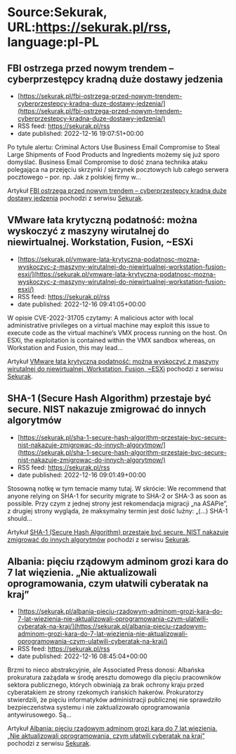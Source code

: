# Source:Sekurak, URL:https://sekurak.pl/rss, language:pl-PL

## FBI ostrzega przed nowym trendem – cyberprzestępcy kradną duże dostawy jedzenia
 - [https://sekurak.pl/fbi-ostrzega-przed-nowym-trendem-cyberprzestepcy-kradna-duze-dostawy-jedzenia/](https://sekurak.pl/fbi-ostrzega-przed-nowym-trendem-cyberprzestepcy-kradna-duze-dostawy-jedzenia/)
 - RSS feed: https://sekurak.pl/rss
 - date published: 2022-12-16 19:07:51+00:00

<p>Po tytule alertu: Criminal Actors Use Business Email Compromise to Steal Large Shipments of Food Products and Ingredients możemy się już sporo domyślać. Business Email Compromise to dość znana technika ataku polegająca na przejęciu skrzynki / skrzynek pocztowych lub całego serwera pocztowego &#8211; por. np. Jak z polskiej firmy w...</p>
<p>Artykuł <a href="https://sekurak.pl/fbi-ostrzega-przed-nowym-trendem-cyberprzestepcy-kradna-duze-dostawy-jedzenia/" rel="nofollow">FBI ostrzega przed nowym trendem &#8211; cyberprzestępcy kradną duże dostawy jedzenia</a> pochodzi z serwisu <a href="https://sekurak.pl" rel="nofollow">Sekurak</a>.</p>

## VMware łata krytyczną podatność: można wyskoczyć z maszyny wirutalnej do niewirtualnej. Workstation, Fusion, ~ESXi
 - [https://sekurak.pl/vmware-lata-krytyczna-podatnosc-mozna-wyskoczyc-z-maszyny-wirutalnej-do-niewirtualnej-workstation-fusion-esxi/](https://sekurak.pl/vmware-lata-krytyczna-podatnosc-mozna-wyskoczyc-z-maszyny-wirutalnej-do-niewirtualnej-workstation-fusion-esxi/)
 - RSS feed: https://sekurak.pl/rss
 - date published: 2022-12-16 09:41:05+00:00

<p>W opisie CVE-2022-31705 czytamy: A malicious actor with local administrative privileges on a virtual machine may exploit this issue to execute code as the virtual machine&#8217;s VMX process running on the host. On ESXi, the exploitation is contained within the VMX sandbox whereas, on Workstation and Fusion, this may lead...</p>
<p>Artykuł <a href="https://sekurak.pl/vmware-lata-krytyczna-podatnosc-mozna-wyskoczyc-z-maszyny-wirutalnej-do-niewirtualnej-workstation-fusion-esxi/" rel="nofollow">VMware łata krytyczną podatność: można wyskoczyć z maszyny wirutalnej do niewirtualnej. Workstation, Fusion, ~ESXi</a> pochodzi z serwisu <a href="https://sekurak.pl" rel="nofollow">Sekurak</a>.</p>

## SHA-1 (Secure Hash Algorithm) przestaje być secure. NIST nakazuje zmigrować do innych algorytmów
 - [https://sekurak.pl/sha-1-secure-hash-algorithm-przestaje-byc-secure-nist-nakazuje-zmigrowac-do-innych-algorytmow/](https://sekurak.pl/sha-1-secure-hash-algorithm-przestaje-byc-secure-nist-nakazuje-zmigrowac-do-innych-algorytmow/)
 - RSS feed: https://sekurak.pl/rss
 - date published: 2022-12-16 09:01:49+00:00

<p>Stosowną notkę w tym temacie mamy tutaj. W skrócie: We recommend that anyone relying on SHA-1 for security migrate to SHA-2 or SHA-3 as soon as possible. Przy czym z jednej strony jest rekomendacja migracji &#8222;na ASAPie&#8221;, z drugiej strony wygląda, że maksymalny termin jest dość luźny: &#8222;(&#8230;) SHA-1 should...</p>
<p>Artykuł <a href="https://sekurak.pl/sha-1-secure-hash-algorithm-przestaje-byc-secure-nist-nakazuje-zmigrowac-do-innych-algorytmow/" rel="nofollow">SHA-1 (Secure Hash Algorithm) przestaje być secure. NIST nakazuje zmigrować do innych algorytmów</a> pochodzi z serwisu <a href="https://sekurak.pl" rel="nofollow">Sekurak</a>.</p>

## Albania: pięciu rządowym adminom grozi kara do 7 lat więzienia. „Nie aktualizowali oprogramowania, czym ułatwili cyberatak na kraj”
 - [https://sekurak.pl/albania-pieciu-rzadowym-adminom-grozi-kara-do-7-lat-wiezienia-nie-aktualizowali-oprogramowania-czym-ulatwili-cyberatak-na-kraj/](https://sekurak.pl/albania-pieciu-rzadowym-adminom-grozi-kara-do-7-lat-wiezienia-nie-aktualizowali-oprogramowania-czym-ulatwili-cyberatak-na-kraj/)
 - RSS feed: https://sekurak.pl/rss
 - date published: 2022-12-16 08:45:04+00:00

<p>Brzmi to nieco abstrakcyjnie, ale Associated Press donosi: Albańska prokuratura zażądała w środę aresztu domowego dla pięciu pracowników sektora publicznego, których obwiniają za brak ochrony kraju przed cyberatakiem ze strony rzekomych irańskich hakerów. Prokuratorzy stwierdzili, że pięciu informatyków administracji publicznej nie sprawdziło bezpieczeństwa systemu i nie zaktualizowało oprogramowania antywirusowego. Są...</p>
<p>Artykuł <a href="https://sekurak.pl/albania-pieciu-rzadowym-adminom-grozi-kara-do-7-lat-wiezienia-nie-aktualizowali-oprogramowania-czym-ulatwili-cyberatak-na-kraj/" rel="nofollow">Albania: pięciu rządowym adminom grozi kara do 7 lat więzienia. &#8222;Nie aktualizowali oprogramowania, czym ułatwili cyberatak na kraj&#8221;</a> pochodzi z serwisu <a href="https://sekurak.pl" rel="nofollow">Sekurak</a>.</p>

